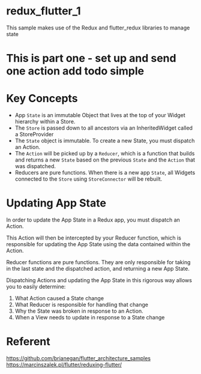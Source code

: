 # redux_flutter_1


This sample makes use of the Redux and flutter_redux libraries to manage state

# This is part one - set up and send one action add todo simple

# Key Concepts
  - App ```State``` is an immutable Object that lives at the top of your Widget hierarchy within a Store.
  - The ```Store``` is passed down to all ancestors via an InheritedWidget called a StoreProvider
  - The ```State``` object is immutable. To create a new State, you must dispatch an Action.
  - The ```Action``` will be picked up by a ```Reducer```, which is a function that builds and returns a new ```State``` based on the previous ```State``` and the ```Action``` that was dispatched.
  - Reducers are pure functions.
When there is a new app ```State```, all Widgets connected to the ```Store``` using ```StoreConnector``` will be rebuilt.

# Updating App State

In order to update the App State in a Redux app, you must dispatch an Action.

This Action will then be intercepted by your Reducer function, which is responsible for updating the App State using the data contained within the Action.

Reducer functions are pure functions. They are only responsible for taking in the last state and the dispatched action, and returning a new App State.

Dispatching Actions and updating the App State in this rigorous way allows you to easily determine:

1. What Action caused a State change
2. What Reducer is responsible for handling that change
3. Why the State was broken in response to an Action.
4. When a View needs to update in response to a State change

# Referent
https://github.com/brianegan/flutter_architecture_samples
https://marcinszalek.pl/flutter/reduxing-flutter/
